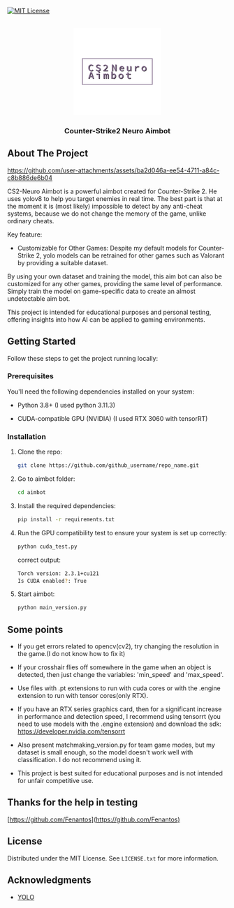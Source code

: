 <a id="readme-top"></a>

[![MIT License][license-shield]][license-url]

<br />
<div align="center">
  <a href="https://github.com/DeepDebug752/test">
    <img src="logo/logo2.png" alt="Logo" width="200" height="200">
  </a>

  <h3 align="center">Counter-Strike2 Neuro Aimbot</h3>

</div>


## About The Project



https://github.com/user-attachments/assets/ba2d046a-ee54-4711-a84c-c8b886de6b04



CS2-Neuro Aimbot is a powerful aimbot created for Counter-Strike 2. He uses yolov8 to help you target enemies in real time. The best part is that at the moment it is (most likely) impossible to detect by any anti-cheat systems, because we do not change the memory of the game, unlike ordinary cheats.

Key feature:

- Customizable for Other Games: Despite my default models for Counter-Strike 2, yolo models can be retrained for other games such as Valorant by providing a suitable dataset.

By using your own dataset and training the model, this aim bot can also be customized for any other games, providing the same level of performance. Simply train the model on game-specific data to create an almost undetectable aim bot.

This project is intended for educational purposes and personal testing, offering insights into how AI can be applied to gaming environments.


## Getting Started

Follow these steps to get the project running locally:

### Prerequisites

You'll need the following dependencies installed on your system:

- Python 3.8+ (I used python 3.11.3)

- CUDA-compatible GPU (NVIDIA) (I used RTX 3060 with tensorRT)

### Installation

1. Clone the repo:
   ```sh
   git clone https://github.com/github_username/repo_name.git
   ```
2. Go to aimbot folder:
   ```sh
   cd aimbot
   ```
3. Install the required dependencies:
   ```sh
   pip install -r requirements.txt
   ```
4. Run the GPU compatibility test to ensure your system is set up correctly:
   ```sh
   python cuda_test.py
   ```
   correct output:
   ```sh
   Torch version: 2.3.1+cu121
   Is CUDA enabled?: True
   ```
5. Start aimbot:
   ```sh
   python main_version.py
   ```

## Some points

- If you get errors related to opencv(cv2), try changing the resolution in the game.(I do not know how to fix it)

- If your crosshair flies off somewhere in the game when an object is detected, then just change the variables: 'min_speed' and 'max_speed'.
- Use files with .pt extensions to run with cuda cores or with the .engine extension to run with tensor cores(only RTX).

- If you have an RTX series graphics card, then for a significant increase in performance and detection speed, I recommend using tensorrt (you need to use models with the .engine extension) and download the sdk: https://developer.nvidia.com/tensorrt

- Also present matchmaking_version.py for team game modes, but my dataset is small enough, so the model doesn't work well with classification. I do not recommend using it.

- This project is best suited for educational purposes and is not intended for unfair competitive use.

## Thanks for the help in testing

[https://github.com/Fenantos](https://github.com/Fenantos)


## License

Distributed under the MIT License. See `LICENSE.txt` for more information.


## Acknowledgments

- [YOLO](https://docs.ultralytics.com/)


[license-shield]: https://img.shields.io/github/license/othneildrew/Best-README-Template.svg?style=for-the-badge
[license-url]: https://github.com/DeepDebug752/test/blob/main/LICENSE
